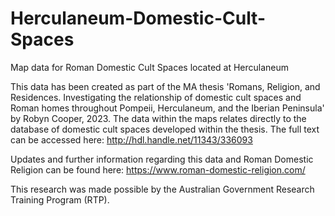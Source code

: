 # Herculaneum-Domestic-Cult-Spaces

Map data for Roman Domestic Cult Spaces located at Herculaneum

This data has been created as part of the MA thesis 'Romans, Religion, and Residences. Investigating the relationship of domestic cult spaces and Roman homes throughout Pompeii, Herculaneum, and the Iberian Peninsula' by Robyn Cooper, 2023. The data within the maps relates directly to the database of domestic cult spaces developed within the thesis. The full text can be accessed here: http://hdl.handle.net/11343/336093

Updates and further information regarding this data and Roman Domestic Religion can be found here: https://www.roman-domestic-religion.com/

This research was made possible by the Australian Government Research Training Program (RTP).
